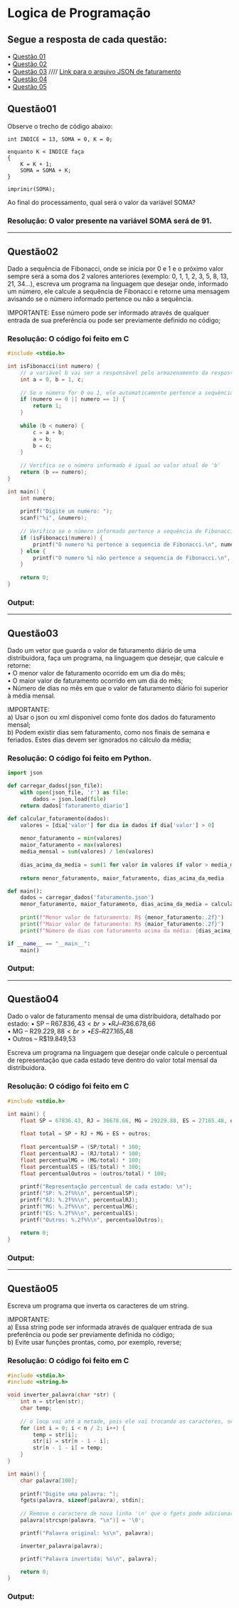 # Logica de Programação

 ## Segue a resposta de cada questão: 
• [Questão 01](#questão01) <br>
• [Questão 02](#questão02) <br>
• [Questão 03](#questão03)  //// [Link para o arquivo JSON de faturamento]() <br>
• [Questão 04](#questão04) <br>
• [Questão 05](#questão05)

## Questão01
Observe o trecho de código abaixo:

    int INDICE = 13, SOMA = 0, K = 0;

    enquanto K < INDICE faça
    {
    	K = K + 1;
    	SOMA = SOMA + K;
    }

    imprimir(SOMA);

Ao final do processamento, qual será o valor da variável SOMA?

### Resolução: O valor presente na variável SOMA será de 91.

---

## Questão02
Dado a sequência de Fibonacci, onde se inicia por 0 e 1 e o próximo valor sempre será a soma dos 2 valores anteriores (exemplo: 0, 1, 1, 2, 3, 5, 8, 13, 21, 34...), escreva um programa na linguagem que desejar onde, informado um número, ele calcule a sequência de Fibonacci e retorne uma mensagem avisando se o número informado pertence ou não a sequência.

IMPORTANTE: Esse número pode ser informado através de qualquer entrada de sua preferência ou pode ser previamente definido no código;

### Resolução: O código foi feito em C
```c
#include <stdio.h>

int isFibonacci(int numero) {
    // a variável b vai ser a responsável pelo armazenamento da resposta da sequência de Fibonacci
    int a = 0, b = 1, c;
    
    // Se o número for 0 ou 1, ele automaticamente pertence a sequência de Fibonacci
    if (numero == 0 || numero == 1) {
        return 1;
    }
    
    while (b < numero) {
        c = a + b;
        a = b;
        b = c;
    }
    
    // Verifica se o número informado é igual ao valor atual de 'b'
    return (b == numero);
}

int main() {
    int numero;
    
    printf("Digite um numero: ");
    scanf("%i", &numero);
    
    // Verifica se o número informado pertence a sequência de Fibonacci
    if (isFibonacci(numero)) {
        printf("O numero %i pertence a sequencia de Fibonacci.\n", numero);
    } else {
        printf("O numero %i não pertence a sequencia de Fibonacci.\n", numero);
    }
    
    return 0;
}
```
### Output:


---

## Questão03
Dado um vetor que guarda o valor de faturamento diário de uma distribuidora, faça um programa, na linguagem que desejar, que calcule e retorne: <br>
• O menor valor de faturamento ocorrido em um dia do mês; <br>
• O maior valor de faturamento ocorrido em um dia do mês; <br>
• Número de dias no mês em que o valor de faturamento diário foi superior à média mensal. <br>

IMPORTANTE: <br>
a) Usar o json ou xml disponível como fonte dos dados do faturamento mensal; <br>
b) Podem existir dias sem faturamento, como nos finais de semana e feriados. Estes dias devem ser ignorados no cálculo da média;

### Resolução: O código foi feito em Python.
```py
import json

def carregar_dados(json_file):
    with open(json_file, 'r') as file:
        dados = json.load(file)
    return dados['faturamento_diario']

def calcular_faturamento(dados):
    valores = [dia['valor'] for dia in dados if dia['valor'] > 0]
    
    menor_faturamento = min(valores)
    maior_faturamento = max(valores)
    media_mensal = sum(valores) / len(valores)
    
    dias_acima_da_media = sum(1 for valor in valores if valor > media_mensal)
    
    return menor_faturamento, maior_faturamento, dias_acima_da_media

def main():
    dados = carregar_dados('faturamento.json')
    menor_faturamento, maior_faturamento, dias_acima_da_media = calcular_faturamento(dados)
    
    print(f"Menor valor de faturamento: R$ {menor_faturamento:.2f}")
    print(f"Maior valor de faturamento: R$ {maior_faturamento:.2f}")
    print(f"Número de dias com faturamento acima da média: {dias_acima_da_media}")

if __name__ == "__main__":
    main()
```

### Output:

---

## Questão04
Dado o valor de faturamento mensal de uma distribuidora, detalhado por estado:
• SP – R$67.836,43 <br>
• RJ – R$36.678,66 <br>
• MG – R$29.229,88 <br>
• ES – R$27.165,48 <br>
• Outros – R$19.849,53

Escreva um programa na linguagem que desejar onde calcule o percentual de representação que cada estado teve dentro do valor total mensal da distribuidora.

### Resolução: O código foi feito em C
```c
#include <stdio.h>

int main() {
    float SP = 67836.43, RJ = 36678.66, MG = 29229.88, ES = 27165.48, outros = 19849.53;
    
    float total = SP + RJ + MG + ES + outros;
    
    float percentualSP = (SP/total) * 100;
    float percentualRJ = (RJ/total) * 100;
    float percentualMG = (MG/total) * 100;
    float percentualES = (ES/total) * 100;
    float percentualOutros = (outros/total) * 100;
    
    printf("Representação percentual de cada estado: \n");
    printf("SP: %.2f%%\n", percentualSP);
    printf("RJ: %.2f%%\n", percentualRJ);
    printf("MG: %.2f%%\n", percentualMG);
    printf("ES: %.2f%%\n", percentualES);
    printf("Outros: %.2f%%\n", percentualOutros);
    
    return 0;
}
```

### Output:

---

## Questão05
Escreva um programa que inverta os caracteres de um string.

IMPORTANTE: <br>
a) Essa string pode ser informada através de qualquer entrada de sua preferência ou pode ser previamente definida no código; <br>
b) Evite usar funções prontas, como, por exemplo, reverse;

### Resolução: O código foi feito em C
```c
#include <stdio.h>
#include <string.h>

void inverter_palavra(char *str) {
    int n = strlen(str);
    char temp;
    
    // o loop vai até a metade, pois ele vai trocando os caracteres, se ele passar da metade, ele estaria "destrocando" os caracteres
    for (int i = 0; i < n / 2; i++) {
        temp = str[i];
        str[i] = str[n - 1 - i];
        str[n - 1 - i] = temp;
    }
}

int main() {
    char palavra[100];  
    
    printf("Digite uma palavra: ");
    fgets(palavra, sizeof(palavra), stdin);
    
    // Remove o caractere de nova linha '\n' que o fgets pode adicionar
    palavra[strcspn(palavra, "\n")] = '\0';

    printf("Palavra original: %s\n", palavra);

    inverter_palavra(palavra);

    printf("Palavra invertida: %s\n", palavra);

    return 0;
}
```

### Output: 
